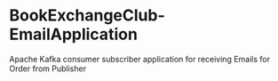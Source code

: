 # BookExchangeClub-EmailApplication
Apache Kafka consumer subscriber application for receiving Emails for Order from Publisher

